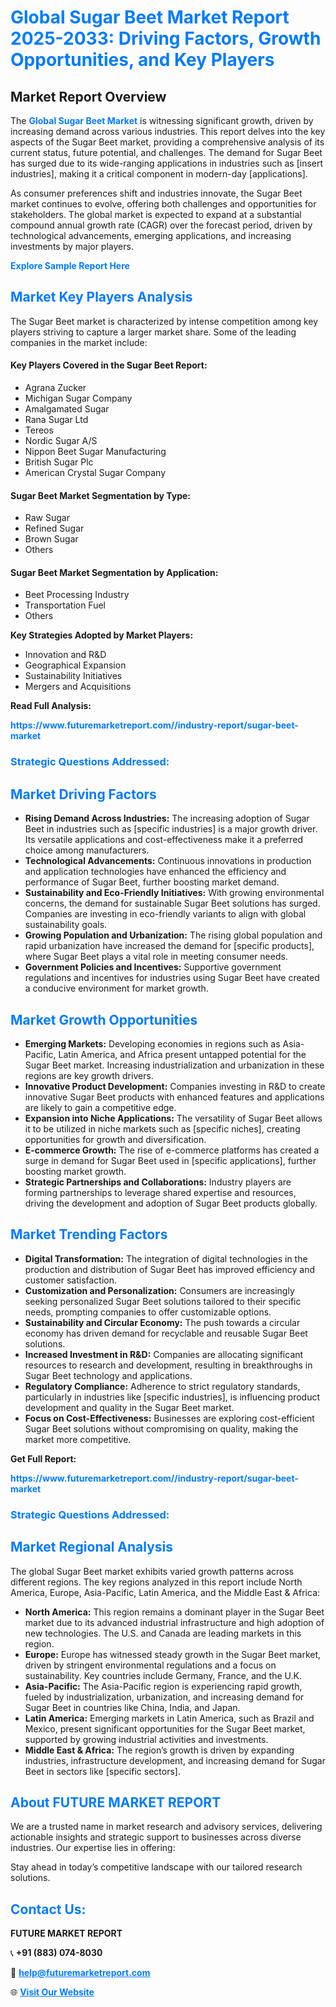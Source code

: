 <h1 style="color: #007BFF;">Global Sugar Beet Market Report 2025-2033: Driving Factors, Growth Opportunities, and Key Players</h1>

<section id="overview">
<h2>Market Report Overview</h2>
<p>The <a href="https://www.futuremarketreport.com//industry-report/sugar-beet-market" style="color: #007BFF; text-decoration: none;"><strong>Global Sugar Beet Market</strong></a> is witnessing significant growth, driven by increasing demand across various industries. This report delves into the key aspects of the Sugar Beet market, providing a comprehensive analysis of its current status, future potential, and challenges. The demand for Sugar Beet has surged due to its wide-ranging applications in industries such as [insert industries], making it a critical component in modern-day [applications].</p>
<p>As consumer preferences shift and industries innovate, the Sugar Beet market continues to evolve, offering both challenges and opportunities for stakeholders. The global market is expected to expand at a substantial compound annual growth rate (CAGR) over the forecast period, driven by technological advancements, emerging applications, and increasing investments by major players.</p>
</section>

<section id="overview">
<p><a href="https://www.futuremarketreport.com//request-sample/reportId=92018" style="color: #007BFF; text-decoration: none;"><strong>Explore Sample Report Here</strong></a></p>
</section>

<section id="key-players">
<h2 style="color: #007BFF;">Market Key Players Analysis</h2>
<p>The Sugar Beet market is characterized by intense competition among key players striving to capture a larger market share. Some of the leading companies in the market include:</p>
<h4>Key Players Covered in the Sugar Beet Report:</h4>
<ul><li>Agrana Zucker</li><li>Michigan Sugar Company</li><li>Amalgamated Sugar</li><li>Rana Sugar Ltd</li><li>Tereos</li><li>Nordic Sugar A/S</li><li>Nippon Beet Sugar Manufacturing</li><li>British Sugar Plc</li><li>American Crystal Sugar Company</li></ul>
<h4>Sugar Beet Market Segmentation by Type:</h4>
<ul><li>Raw Sugar</li><li>Refined Sugar</li><li>Brown Sugar</li><li>Others</li></ul>

<h4>Sugar Beet Market Segmentation by Application:</h4>
<ul><li>Beet Processing Industry</li><li>Transportation Fuel</li><li>Others</li></ul>
<p><strong>Key Strategies Adopted by Market Players:</strong></p>
<ul>
<li>Innovation and R&D</li>
<li>Geographical Expansion</li>
<li>Sustainability Initiatives</li>
<li>Mergers and Acquisitions</li>
</ul>
</section>

<section>
<p><strong>Read Full Analysis: </strong></p><a href="https://www.futuremarketreport.com//industry-report/sugar-beet-market" style="color: #007BFF; text-decoration: none;"><strong>https://www.futuremarketreport.com//industry-report/sugar-beet-market</strong></a>
<h3 style="color: #007BFF;">Strategic Questions Addressed:</h3>
</section>

<section id="driving-factors">
<h2 style="color: #007BFF;">Market Driving Factors</h2>
<ul>
<li><strong>Rising Demand Across Industries:</strong> The increasing adoption of Sugar Beet in industries such as [specific industries] is a major growth driver. Its versatile applications and cost-effectiveness make it a preferred choice among manufacturers.</li>
<li><strong>Technological Advancements:</strong> Continuous innovations in production and application technologies have enhanced the efficiency and performance of Sugar Beet, further boosting market demand.</li>
<li><strong>Sustainability and Eco-Friendly Initiatives:</strong> With growing environmental concerns, the demand for sustainable Sugar Beet solutions has surged. Companies are investing in eco-friendly variants to align with global sustainability goals.</li>
<li><strong>Growing Population and Urbanization:</strong> The rising global population and rapid urbanization have increased the demand for [specific products], where Sugar Beet plays a vital role in meeting consumer needs.</li>
<li><strong>Government Policies and Incentives:</strong> Supportive government regulations and incentives for industries using Sugar Beet have created a conducive environment for market growth.</li>
</ul>
</section>

<section id="growth-opportunities">
<h2 style="color: #007BFF;">Market Growth Opportunities</h2>
<ul>
<li><strong>Emerging Markets:</strong> Developing economies in regions such as Asia-Pacific, Latin America, and Africa present untapped potential for the Sugar Beet market. Increasing industrialization and urbanization in these regions are key growth drivers.</li>
<li><strong>Innovative Product Development:</strong> Companies investing in R&D to create innovative Sugar Beet products with enhanced features and applications are likely to gain a competitive edge.</li>
<li><strong>Expansion into Niche Applications:</strong> The versatility of Sugar Beet allows it to be utilized in niche markets such as [specific niches], creating opportunities for growth and diversification.</li>
<li><strong>E-commerce Growth:</strong> The rise of e-commerce platforms has created a surge in demand for Sugar Beet used in [specific applications], further boosting market growth.</li>
<li><strong>Strategic Partnerships and Collaborations:</strong> Industry players are forming partnerships to leverage shared expertise and resources, driving the development and adoption of Sugar Beet products globally.</li>
</ul>
</section>

<section id="trending-factors">
<h2 style="color: #007BFF;">Market Trending Factors</h2>
<ul>
<li><strong>Digital Transformation:</strong> The integration of digital technologies in the production and distribution of Sugar Beet has improved efficiency and customer satisfaction.</li>
<li><strong>Customization and Personalization:</strong> Consumers are increasingly seeking personalized Sugar Beet solutions tailored to their specific needs, prompting companies to offer customizable options.</li>
<li><strong>Sustainability and Circular Economy:</strong> The push towards a circular economy has driven demand for recyclable and reusable Sugar Beet solutions.</li>
<li><strong>Increased Investment in R&D:</strong> Companies are allocating significant resources to research and development, resulting in breakthroughs in Sugar Beet technology and applications.</li>
<li><strong>Regulatory Compliance:</strong> Adherence to strict regulatory standards, particularly in industries like [specific industries], is influencing product development and quality in the Sugar Beet market.</li>
<li><strong>Focus on Cost-Effectiveness:</strong> Businesses are exploring cost-efficient Sugar Beet solutions without compromising on quality, making the market more competitive.</li>
</ul>
</section>

<section>
<p><strong>Get Full Report: </strong></p><a href="https://www.futuremarketreport.com//industry-report/sugar-beet-market" style="color: #007BFF; text-decoration: none;"><strong>https://www.futuremarketreport.com//industry-report/sugar-beet-market</strong></a>
<h3 style="color: #007BFF;">Strategic Questions Addressed:</h3>
</section>


<section id="regional-analysis">
<h2 style="color: #007BFF;">Market Regional Analysis</h2>
<p>The global Sugar Beet market exhibits varied growth patterns across different regions. The key regions analyzed in this report include North America, Europe, Asia-Pacific, Latin America, and the Middle East & Africa:</p>
<ul>
<li><strong>North America:</strong> This region remains a dominant player in the Sugar Beet market due to its advanced industrial infrastructure and high adoption of new technologies. The U.S. and Canada are leading markets in this region.</li>
<li><strong>Europe:</strong> Europe has witnessed steady growth in the Sugar Beet market, driven by stringent environmental regulations and a focus on sustainability. Key countries include Germany, France, and the U.K.</li>
<li><strong>Asia-Pacific:</strong> The Asia-Pacific region is experiencing rapid growth, fueled by industrialization, urbanization, and increasing demand for Sugar Beet in countries like China, India, and Japan.</li>
<li><strong>Latin America:</strong> Emerging markets in Latin America, such as Brazil and Mexico, present significant opportunities for the Sugar Beet market, supported by growing industrial activities and investments.</li>
<li><strong>Middle East & Africa:</strong> The region’s growth is driven by expanding industries, infrastructure development, and increasing demand for Sugar Beet in sectors like [specific sectors].</li>
</ul>
</section>

<footer>
<h2 style="color: #007BFF;">About FUTURE MARKET REPORT</h2>
<p>We are a trusted name in market research and advisory services, delivering actionable insights and strategic support to businesses across diverse industries. Our expertise lies in offering:</p>

<p>Stay ahead in today’s competitive landscape with our tailored research solutions.</p>

<h2 style="color: #007BFF;">Contact Us:</h2>
<p><strong>FUTURE MARKET REPORT</strong></p>
<p>📞 <strong>+91 (883) 074-8030</strong></p>
<p>📧 <strong><a href="mailto:help@futuremarketreport.com" style="color: #007BFF;">help@futuremarketreport.com</a></strong></p>
<p>🌐 <strong><a href="https://www.futuremarketreport.com/" style="color: #007BFF;">Visit Our Website</a></strong></p>
</footer>
